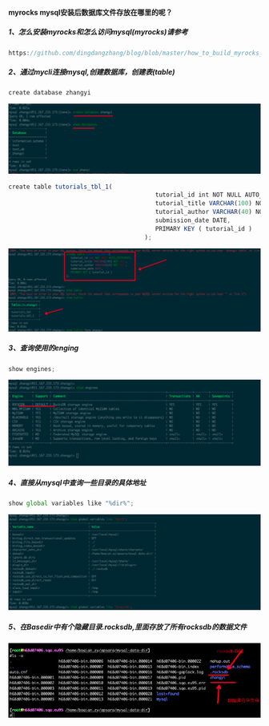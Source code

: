 #### myrocks mysql安装后数据库文件存放在哪里的呢？

##### 1、怎么安装myrocks和怎么访问mysql(myrocks)请参考
```js
https://github.com/dingdangzhang/blog/blob/master/how_to_build_myrocks_mysql.md
```
##### 2、通过mycli连接mysql,创建数据库，创建表(table)

```js
create database zhangyi
```
![ceph架构](https://github.com/dingdangzhang/blog/blob/master/file_image/creat_database.png)


```js
create table tutorials_tbl_1(
                                         tutorial_id int NOT NULL AUTO_INCREMENT,
                                         tutorial_title VARCHAR(100) NOT NULL,
                                         tutorial_author VARCHAR(40) NOT NULL,
                                         submission_date DATE,
                                         PRIMARY KEY ( tutorial_id )
                                      );
```
![ceph架构](https://github.com/dingdangzhang/blog/blob/master/file_image/create_table.png)

##### 3、查询使用的enging

```js
show engines;
```
![ceph架构](https://github.com/dingdangzhang/blog/blob/master/file_image/engine.png)

##### 4、直接从mysql中查询一些目录的具体地址

```js
show global variables like "%dir%";
```
![ceph架构](https://github.com/dingdangzhang/blog/blob/master/file_image/get_dir.png)

##### 5、在Basedir中有个隐藏目录.rocksdb,里面存放了所有rocksdb的数据文件
![ceph架构](https://github.com/dingdangzhang/blog/blob/master/file_image/use_engine.png)

